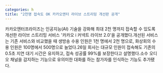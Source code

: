```yaml
---
categories: h
title: "2천명 접속도 OK 카카오엔터 라이브 스트리밍 개선판 공개"
---
```

카카오엔터프라이즈는 인공지능(AI) 기술을 강화해 최대 2천 명까지 접속할 수 있도록 개선한 라이브 스트리밍 서비스 &#39;카카오 i 커넥트 라이브 2.0&#39;을 공개했다.개선된 서비스는 기존 서비스와 비교했을 때 생방송 수용 인원은 1천 명에서 2천 명으로, 화상회의 수용 인원은 100명에서 500명으로 늘었다.26일 회사는 대규모 인원이 접속해도 기존의 0.5초 지연 대기 시간은 유지하고, 접속 성공률 99%를 보장한다고 설명했다.소수 오디오 채널을 감지하는 기능으로 유의미한 대화를 하는 참가자를 인식하는 기능도 추가됐다.